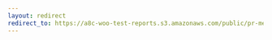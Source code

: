 ```yaml
---
layout: redirect
redirect_to: https://a8c-woo-test-reports.s3.amazonaws.com/public/pr-merge/43013/api/index.html
---
```

